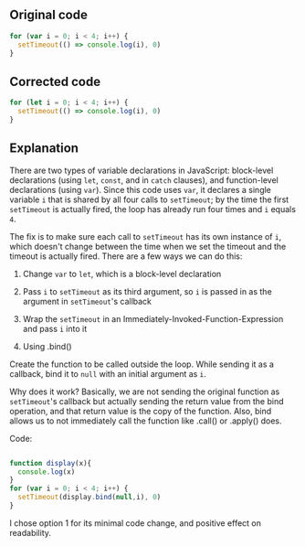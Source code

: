 ## Original code

```js
for (var i = 0; i < 4; i++) {
  setTimeout(() => console.log(i), 0)
}
```

## Corrected code

```js
for (let i = 0; i < 4; i++) {
  setTimeout(() => console.log(i), 0)
}
```

## Explanation

There are two types of variable declarations in JavaScript: block-level declarations (using `let`, `const`, and in `catch` clauses), and function-level declarations (using `var`). Since this code uses `var`, it declares a single variable `i` that is shared by all four calls to `setTimeout`; by the time the first `setTimeout` is actually fired, the loop has already run four times and `i` equals `4`.

The fix is to make sure each call to `setTimeout` has its own instance of `i`, which doesn't change between the time when we set the timeout and the timeout is actually fired. There are a few ways we can do this:

1. Change `var` to `let`, which is a block-level declaration
2. Pass `i` to `setTimeout` as its third argument, so `i` is passed in as the argument in `setTimeout`'s callback
3. Wrap the `setTimeout` in an Immediately-Invoked-Function-Expression and pass `i` into it

4. Using .bind()

Create the function to be called outside the loop. While sending it as a callback, bind it to `null` with an initial argument as  `i`. 

Why does it work? Basically, we are not sending the original function as `setTimeout`'s callback but actually sending the return value from the bind operation, and that return value is the copy of the function. Also, bind allows us to not immediately call the function like .call() or .apply() does. 

Code: 

```js

function display(x){
  console.log(x)
}
for (var i = 0; i < 4; i++) {
  setTimeout(display.bind(null,i), 0)
}
```

I chose option 1 for its minimal code change, and positive effect on readability.
